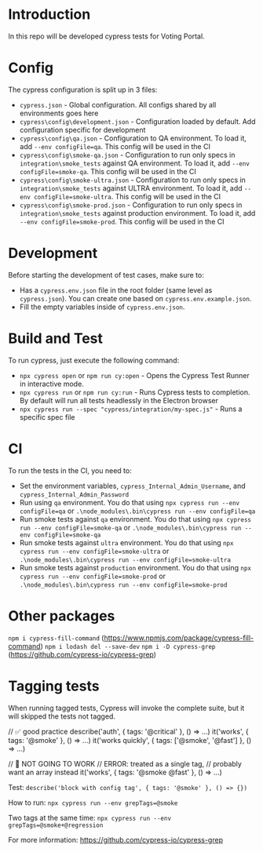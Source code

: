 # Introduction

In this repo will be developed cypress tests for Voting Portal.

# Config

The cypress configuration is split up in 3 files:

- `cypress.json` - Global configuration. All configs shared by all environments goes here
- `cypress\config\development.json` - Configuration loaded by default. Add configuration specific for development
- `cypress\config\qa.json` - Configuration to QA environment. To load it, add `--env configFile=qa`. This config will be used in the CI
- `cypress\config\smoke-qa.json` - Configuration to run only specs in `integration\smoke_tests` against QA environment. To load it, add `--env configFile=smoke-qa`. This config will be used in the CI
- `cypress\config\smoke-ultra.json` - Configuration to run only specs in `integration\smoke_tests` against ULTRA environment. To load it, add `--env configFile=smoke-ultra`. This config will be used in the CI
- `cypress\config\smoke-prod.json` - Configuration to run only specs in `integration\smoke_tests` against production environment. To load it, add `--env configFile=smoke-prod`. This config will be used in the CI

# Development

Before starting the development of test cases, make sure to:

- Has a `cypress.env.json` file in the root folder (same level as `cypress.json`). You can create one based on `cypress.env.example.json`.
- Fill the empty variables inside of `cypress.env.json`.

# Build and Test

To run cypress, just execute the following command:

- `npx cypress open` or `npm run cy:open` - Opens the Cypress Test Runner in interactive mode.
- `npx cypress run` or `npm run cy:run` - Runs Cypress tests to completion. By default will run all tests headlessly in the Electron browser
- `npx cypress run --spec "cypress/integration/my-spec.js"` - Runs a specific spec file

# CI

To run the tests in the CI, you need to:

- Set the environment variables, `cypress_Internal_Admin_Username`, and `cypress_Internal_Admin_Password`
- Run using `qa` environment. You do that using `npx cypress run --env configFile=qa` or `.\node_modules\.bin\cypress run --env configFile=qa`
- Run smoke tests against `qa` environment. You do that using `npx cypress run --env configFile=smoke-qa` or `.\node_modules\.bin\cypress run --env configFile=smoke-qa`
- Run smoke tests against `ultra` environment. You do that using `npx cypress run --env configFile=smoke-ultra` or `.\node_modules\.bin\cypress run --env configFile=smoke-ultra`
- Run smoke tests against `production` environment. You do that using `npx cypress run --env configFile=smoke-prod` or `.\node_modules\.bin\cypress run --env configFile=smoke-prod`

# Other packages

`npm i cypress-fill-command` (https://www.npmjs.com/package/cypress-fill-command)
`npm i lodash del --save-dev`
`npm i -D cypress-grep` (https://github.com/cypress-io/cypress-grep)

# Tagging tests

When running tagged tests, Cypress will invoke the complete suite, but it will skipped the tests not tagged.

// ✅ good practice
describe('auth', { tags: '@critical' }, () => ...)
it('works', { tags: '@smoke' }, () => ...)
it('works quickly', { tags: ['@smoke', '@fast'] }, () => ...)

// 🚨 NOT GOING TO WORK
// ERROR: treated as a single tag,
// probably want an array instead
it('works', { tags: '@smoke @fast' }, () => ...)

Test:
`describe('block with config tag', { tags: '@smoke' }, () => {})`

How to run:
`npx cypress run --env grepTags=@smoke`

Two tags at the same time:
`npx cypress run --env grepTags=@smoke+@regression`

For more information: https://github.com/cypress-io/cypress-grep
